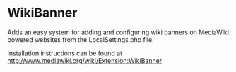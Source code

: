 WikiBanner
==========

Adds an easy system for adding and configuring wiki banners on MediaWiki powered websites from the LocalSettings.php file.

Installation instructions can be found at http://www.mediawiki.org/wiki/Extension:WikiBanner
